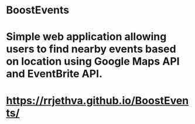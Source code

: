 # BoostEvents
# Simple web application allowing users to find nearby events based on location using Google Maps API and EventBrite API.
# https://rrjethva.github.io/BoostEvents/
